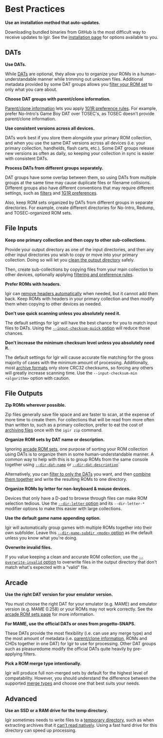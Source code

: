 # Best Practices

**Use an installation method that auto-updates.**

Downloading bundled binaries from GitHub is the most difficult way to receive updates to Igir. See the [installation page](../installation.md) for options available to you.

## DATs

**Use DATs.**

While [DATs](../dats/introduction.md) are optional, they allow you to organize your ROMs in a human-understandable manner while trimming out unknown files. Additional metadata provided by some DAT groups allows you [filter your ROM set](../roms/filtering-preferences.md) to only what you care about.

**Choose DAT groups with parent/clone information.**

[Parent/clone information](../dats/introduction.md#parentclone-pc-dats) lets you apply [1G1R preference rules](../roms/filtering-preferences.md). For example, prefer No-Intro's Game Boy DAT over TOSEC's, as TOSEC doesn't provide parent/clone information.

**Use consistent versions across all devices.**

DATs work best if you store them alongside your primary ROM collection, and when you use the same DAT versions across all devices (i.e. your primary collection, handhelds, flash carts, etc.). Some DAT groups release new versions as often as daily, so keeping your collection in sync is easier with consistent DATs.

**Process DATs from different groups separately.**

DAT groups have some overlap between them, so using DATs from multiple groups at the same time may cause duplicate files or filename collisions. Different groups also have different conventions that may require different settings, such as [filters](../roms/filtering-preferences.md#filters) and [1G1R preferences](../roms/filtering-preferences.md#preferences-for-1g1r).

Also, keep ROM sets organized by DATs from different groups in separate directories. For example, create different directories for No-Intro, Redump, and TOSEC-organized ROM sets.

## File Inputs

**Keep one primary collection and then copy to other sub-collections.**

Provide your output directory as one of the input directories, and then any other input directories you wish to copy or move into your primary collection. Doing so will let you [clean the output directory](../output/cleaning.md) safely.

Then, create sub-collections by copying files from your main collection to other devices, optionally applying [filtering and preference rules](../roms/filtering-preferences.md).

**Prefer ROMs with headers.**

Igir can [remove headers automatically](../roms/headers.md#automatic-header-removal) when needed, but it cannot add them back. Keep ROMs with headers in your primary collection and then modify them when copying to other devices as needed.

**Don't use quick scanning unless you absolutely need it.**

The default settings for Igir will have the best chance for you to match input files to DATs. Using the [`--input-checksum-quick` option](../roms/matching.md#quick-scanning-files) will reduce those chances.

**Don't increase the minimum checksum level unless you absolutely need it.**

The default settings for Igir will cause accurate file matching for the gross majority of cases with the minimum amount of processing. Additionally, most [archive formats](../input/reading-archives.md) only store CRC32 checksums, so forcing any others will greatly increase scanning time. Use the `--input-checksum-min <algorithm>` option with caution.

## File Outputs

**Zip ROMs wherever possible.**

Zip files generally save file space and are faster to scan, at the expense of more time to create them. For collections that will be read from more often than written to, such as a primary collection, prefer to eat the cost of [archiving files](../output/writing-archives.md) once with the `igir zip` command.

**Organize ROM sets by DAT name or description.**

Ignoring [arcade ROM sets](../usage/arcade.md), one purpose of sorting your ROM collection using DATs is to organize them in some human-understandable manner. A common way to help with this is to group ROMs from the same console together using [`--dir-dat-name`](../output/path-options.md#append-dat-name) or [`--dir-dat-description`](../output/path-options.md#append-dat-description)`

Alternatively, you can [filter to only the DATs](../dats/processing.md#dat-filtering) you want, and then [combine them together](../dats/processing.md#dat-combining) and write the resulting ROMs to one directory.

**Organize ROMs by letter for non-keyboard & mouse devices.**

Devices that only have a D-pad to browse through files can make ROM selection tedious. Use the [`--dir-letter` option](../output/path-options.md#append-game-letters) and its `--dir-letter-*` modifier options to make this easier with large collections.

**Use the default game name appending option.**

Igir will automatically group games with multiple ROMs together into their own subfolder. Leave this [`--dir-game-subdir <mode>` option](../output/path-options.md#append-the-game-name) as the default unless you know what you're doing.

**Overwrite invalid files.**

If you value keeping a clean and accurate ROM collection, use the [`--overwrite-invalid` option](../output/options.md) to overwrite files in the output directory that don't match what's expected with a "valid" file.

## Arcade

**Use the right DAT version for your emulator version.**

You must choose the right DAT for your emulator (e.g. MAME) and emulator version (e.g. MAME 0.258) or your ROMs may not work correctly. See the [arcade ROM sets page](../usage/arcade.md#emulator-versions--dats) for more information.

**For MAME, use the official DATs or ones from progetto-SNAPS.**

These DATs provide the most flexibility (i.e. can use any merge type) and the most amount of metadata (i.e. [parent/clone information](../dats/introduction.md#parentclone-pc-dats), ROMs and CHDs together in one DAT) for Igir to use for processing. Other DAT groups such as pleasuredome modify the official DATs quite heavily by pre-applying filters.

**Pick a ROM merge type intentionally.**

Igir will produce full non-merged sets by default for the highest level of compatability. However, you should understand the difference between the supported [merge types](../usage/arcade.md#rom-set-merge-types) and choose one that best suits your needs.

## Advanced

**Use an SSD or a RAM drive for the temp directory.**

Igir sometimes needs to write files to a [temporary directory](../advanced/temp-dir.md), such as when extracting archives that it [can't read natively](../input/reading-archives.md). Using a fast hard drive for this directory can speed up processing.
